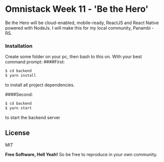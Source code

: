 # Omnistack Week 11 - 'Be the Hero'

Be the Hero will be cloud-enabled, mobile-ready, ReactJS and React Native powered with NodeJs.
    I will make this for my local community, Panambi - RS.
    
    
### Installation
Create some folder on your pc, then bash to this on. With your best command prompt:
####First:
```sh
$ cd backend
$ yarn install
```
to install all project dependencies.

####Second:
```sh
$ cd backend
$ yarn start
```
to start the backend server

License
----

MIT

**Free Software, Hell Yeah!**
So be free to reproduce in your own community.
